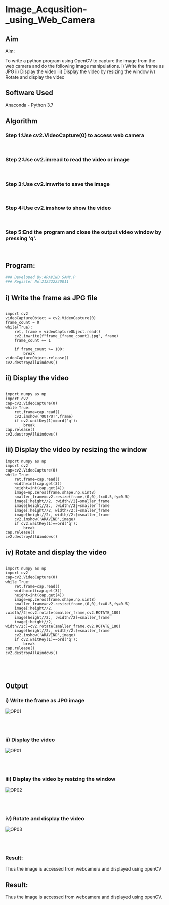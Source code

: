 # Image_Acqusition-_using_Web_Camera
## Aim
 
Aim:
 
To write a python program using OpenCV to capture the image from the web camera and do the following image manipulations.
i) Write the frame as JPG 
ii) Display the video 
iii) Display the video by resizing the window
iv) Rotate and display the video

## Software Used
Anaconda - Python 3.7
## Algorithm
### Step 1:Use cv2.VideoCapture(0) to access web camera

<br>

### Step 2:Use cv2.imread to read the video or image


<br>

### Step 3:Use cv2.imwrite to save the image

<br>

### Step 4:Use cv2.imshow to show the video


<br>

### Step 5:End the program and close the output video window by pressing 'q'.


<br>

## Program:
``` Python
### Developed By:ARAVIND SAMY.P
### Register No:212222230011
```

## i) Write the frame as JPG file

```

import cv2
videoCaptureObject = cv2.VideoCapture(0)
frame_count = 0
while(True):
    ret, frame = videoCaptureObject.read()
    cv2.imwrite(f"frame_{frame_count}.jpg", frame)
    frame_count += 1
    
    if frame_count >= 100:
        break
videoCaptureObject.release()
cv2.destroyAllWindows()
```

## ii) Display the video
```

import numpy as np
import cv2
cap=cv2.VideoCapture(0)
while True:
    ret,frame=cap.read()
    cv2.imshow('OUTPUT',frame)
    if cv2.waitKey(1)==ord('q'):
        break
cap.release()
cv2.destroyAllWindows()
```

## iii) Display the video by resizing the window

```
import numpy as np
import cv2
cap=cv2.VideoCapture(0)
while True:
    ret,frame=cap.read()
    width=int(cap.get(3))
    height=int(cap.get(4))
    image=np.zeros(frame.shape,np.uint8)
    smaller_frame=cv2.resize(frame,(0,0),fx=0.5,fy=0.5)
    image[:height//2, :width//2]=smaller_frame
    image[height//2:, :width//2]=smaller_frame
    image[:height//2, width//2:]=smaller_frame
    image[height//2:, width//2:]=smaller_frame
    cv2.imshow('ARAVIND',image)
    if cv2.waitKey(1)==ord('q'):
        break
cap.release()
cv2.destroyAllWindows()
```


## iv) Rotate and display the video

```

import numpy as np
import cv2
cap=cv2.VideoCapture(0)
while True:
    ret,frame=cap.read()
    width=int(cap.get(3))
    height=int(cap.get(4))
    image=np.zeros(frame.shape,np.uint8)
    smaller_frame=cv2.resize(frame,(0,0),fx=0.5,fy=0.5)
    image[:height//2, :width//2]=cv2.rotate(smaller_frame,cv2.ROTATE_180)
    image[height//2:, :width//2]=smaller_frame
    image[:height//2, width//2:]=cv2.rotate(smaller_frame,cv2.ROTATE_180)
    image[height//2:, width//2:]=smaller_frame
    cv2.imshow('ARAVIND',image)
    if cv2.waitKey(1)==ord('q'):
        break
cap.release()
cv2.destroyAllWindows()





```
## Output

### i) Write the frame as JPG image
![OP01](https://github.com/Aravindsamy04/Image_Acqusition-_using_Web_Camera/assets/113497037/aeef0405-c96b-45bc-86d9-b79adb06940c)


</br>

</br>


### ii) Display the video

![OP01](https://github.com/Aravindsamy04/Image_Acqusition-_using_Web_Camera/assets/113497037/1d095ea7-6395-47e1-9c88-8bac251e7c16)

</br>

</br>


### iii) Display the video by resizing the window


![OP02](https://github.com/Aravindsamy04/Image_Acqusition-_using_Web_Camera/assets/113497037/302989fa-b2ec-46b0-b688-a087e5501c12)

</br>

</br>



### iv) Rotate and display the video

![OP03](https://github.com/Aravindsamy04/Image_Acqusition-_using_Web_Camera/assets/113497037/d75285e5-4bb3-41c3-a408-b7305daf7de0)

</br>
</br>

### Result:
Thus the image is accessed from webcamera and displayed using openCV



## Result:
Thus the image is accessed from webcamera and displayed using openCV.
